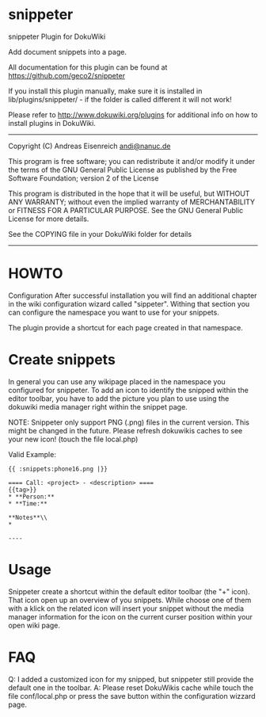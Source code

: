 snippeter
=========
snippeter Plugin for DokuWiki

Add document snippets into a page.

All documentation for this plugin can be found at
https://github.com/geco2/snippeter

If you install this plugin manually, make sure it is installed in
lib/plugins/snippeter/ - if the folder is called different it
will not work!

Please refer to http://www.dokuwiki.org/plugins for additional info
on how to install plugins in DokuWiki.

----
Copyright (C) Andreas Eisenreich <andi@nanuc.de>

This program is free software; you can redistribute it and/or modify
it under the terms of the GNU General Public License as published by
the Free Software Foundation; version 2 of the License

This program is distributed in the hope that it will be useful,
but WITHOUT ANY WARRANTY; without even the implied warranty of
MERCHANTABILITY or FITNESS FOR A PARTICULAR PURPOSE.  See the
GNU General Public License for more details.

See the COPYING file in your DokuWiki folder for details

----

HOWTO
=========

Configuration
After successful installation you will find an additional chapter in the 
wiki configuration wizard called "sippeter". Withing that section you can
configure the namespace you want to use for your snippets.

The plugin provide a shortcut for each page created in that namespace.

Create snippets
========
In general you can use any wikipage placed in the namespace you configured
for snippeter. To add an icon to identify the snipped within the editor toolbar,
you have to add the picture you plan to use using the dokuwiki media manager
right within the snippet page.

NOTE: Snippeter only support PNG (.png) files in the current version. This might
be changed in the future. Please refresh dokuwikis caches to see your new icon!
(touch the file local.php)

Valid Example:

	{{ :snippets:phone16.png |}}
	
	==== Call: <project> - <description> ====
	{{tag>}}
	* **Person:** 
	* **Time:** 
	
	**Notes**\\
	* 
	
	----
	
Usage
========
Snippeter create a shortcut within the default editor toolbar (the "+" icon). That
icon open up an overview of you snippets. While choose one of them with a klick on 
the related icon will insert your snippet without the media manager information for
the icon on the current curser position within your open wiki page.

FAQ
========
Q: I added a customized icon for my snipped, but snippeter still provide the default one
in the toolbar.
A: Please reset DokuWikis cache while touch the file conf/local.php or press the save
button within the configuration wizzard page.

